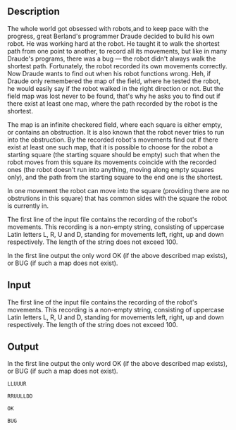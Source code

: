## Description

<div><p>The whole world got obsessed with robots,and to keep pace with the progress, great Berland's programmer Draude decided to build his own robot. He was working hard at the robot. He taught it to walk the shortest path from one point to another, to record all its movements, but like in many Draude's programs, there was a bug — the robot didn't always walk the shortest path. Fortunately, the robot recorded its own movements correctly. Now Draude wants to find out when his robot functions wrong. Heh, if Draude only remembered the map of the field, where he tested the robot, he would easily say if the robot walked in the right direction or not. But the field map was lost never to be found, that's why he asks you to find out if there exist at least one map, where the path recorded by the robot is the shortest.</p><p>The map is an infinite checkered field, where each square is either empty, or contains an obstruction. It is also known that the robot never tries to run into the obstruction. By the recorded robot's movements find out if there exist at least one such map, that it is possible to choose for the robot a starting square (the starting square should be empty) such that when the robot moves from this square its movements coincide with the recorded ones (the robot doesn't run into anything, moving along empty squares only), and the path from the starting square to the end one is the shortest.</p><p>In one movement the robot can move into the square (providing there are no obstrutions in this square) that has common sides with the square the robot is currently in.</p></div><div class="input-specification"><p>The first line of the input file contains the recording of the robot's movements. This recording is a non-empty string, consisting of uppercase Latin letters <span class="tex-font-style-tt">L</span>, <span class="tex-font-style-tt">R</span>, <span class="tex-font-style-tt">U</span> and <span class="tex-font-style-tt">D</span>, standing for movements left, right, up and down respectively. The length of the string does not exceed <span class="tex-font-style-tt">100</span>.</p></div><div class="output-specification"><p>In the first line output the only word <span class="tex-font-style-tt">OK</span> (if the above described map exists), or <span class="tex-font-style-tt">BUG</span> (if such a map does not exist).</p></div>

## Input

<p>The first line of the input file contains the recording of the robot's movements. This recording is a non-empty string, consisting of uppercase Latin letters <span class="tex-font-style-tt">L</span>, <span class="tex-font-style-tt">R</span>, <span class="tex-font-style-tt">U</span> and <span class="tex-font-style-tt">D</span>, standing for movements left, right, up and down respectively. The length of the string does not exceed <span class="tex-font-style-tt">100</span>.</p>

## Output

<p>In the first line output the only word <span class="tex-font-style-tt">OK</span> (if the above described map exists), or <span class="tex-font-style-tt">BUG</span> (if such a map does not exist).</p>





```input1
LLUUUR

```




```input2
RRUULLDD

```




```output1
OK

```




```output2
BUG

```


